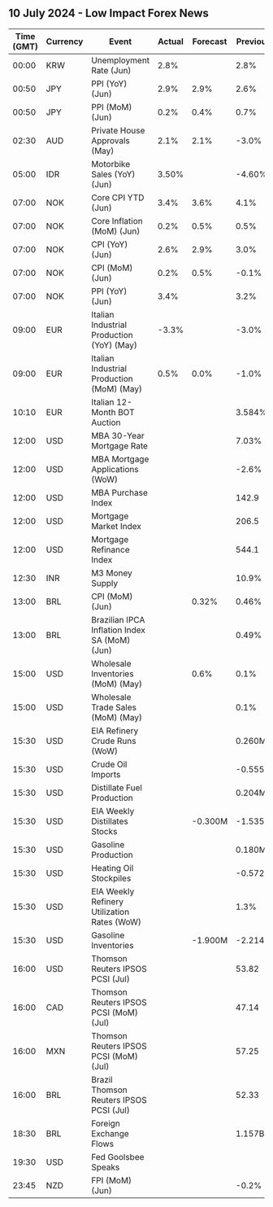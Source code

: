 ## 10 July 2024 - Low Impact Forex News

| Time (GMT) | Currency | Event | Actual | Forecast | Previous |
|------|----------|-------|--------|----------|----------|
| 00:00 | KRW | Unemployment Rate (Jun) | 2.8% |  | 2.8% |
| 00:50 | JPY | PPI (YoY) (Jun) | 2.9% | 2.9% | 2.6% |
| 00:50 | JPY | PPI (MoM) (Jun) | 0.2% | 0.4% | 0.7% |
| 02:30 | AUD | Private House Approvals (May) | 2.1% | 2.1% | -3.0% |
| 05:00 | IDR | Motorbike Sales (YoY) (Jun) | 3.50% |  | -4.60% |
| 07:00 | NOK | Core CPI YTD (Jun) | 3.4% | 3.6% | 4.1% |
| 07:00 | NOK | Core Inflation (MoM) (Jun) | 0.2% | 0.5% | 0.5% |
| 07:00 | NOK | CPI (YoY) (Jun) | 2.6% | 2.9% | 3.0% |
| 07:00 | NOK | CPI (MoM) (Jun) | 0.2% | 0.5% | -0.1% |
| 07:00 | NOK | PPI (YoY) (Jun) | 3.4% |  | 3.2% |
| 09:00 | EUR | Italian Industrial Production (YoY) (May) | -3.3% |  | -3.0% |
| 09:00 | EUR | Italian Industrial Production (MoM) (May) | 0.5% | 0.0% | -1.0% |
| 10:10 | EUR | Italian 12-Month BOT Auction |  |  | 3.584% |
| 12:00 | USD | MBA 30-Year Mortgage Rate |  |  | 7.03% |
| 12:00 | USD | MBA Mortgage Applications (WoW) |  |  | -2.6% |
| 12:00 | USD | MBA Purchase Index |  |  | 142.9 |
| 12:00 | USD | Mortgage Market Index |  |  | 206.5 |
| 12:00 | USD | Mortgage Refinance Index |  |  | 544.1 |
| 12:30 | INR | M3 Money Supply |  |  | 10.9% |
| 13:00 | BRL | CPI (MoM) (Jun) |  | 0.32% | 0.46% |
| 13:00 | BRL | Brazilian IPCA Inflation Index SA (MoM) (Jun) |  |  | 0.49% |
| 15:00 | USD | Wholesale Inventories (MoM) (May) |  | 0.6% | 0.1% |
| 15:00 | USD | Wholesale Trade Sales (MoM) (May) |  |  | 0.1% |
| 15:30 | USD | EIA Refinery Crude Runs (WoW) |  |  | 0.260M |
| 15:30 | USD | Crude Oil Imports |  |  | -0.555M |
| 15:30 | USD | Distillate Fuel Production |  |  | 0.204M |
| 15:30 | USD | EIA Weekly Distillates Stocks |  | -0.300M | -1.535M |
| 15:30 | USD | Gasoline Production |  |  | 0.180M |
| 15:30 | USD | Heating Oil Stockpiles |  |  | -0.572M |
| 15:30 | USD | EIA Weekly Refinery Utilization Rates (WoW) |  |  | 1.3% |
| 15:30 | USD | Gasoline Inventories |  | -1.900M | -2.214M |
| 16:00 | USD | Thomson Reuters IPSOS PCSI (Jul) |  |  | 53.82 |
| 16:00 | CAD | Thomson Reuters IPSOS PCSI (MoM) (Jul) |  |  | 47.14 |
| 16:00 | MXN | Thomson Reuters IPSOS PCSI (MoM) (Jul) |  |  | 57.25 |
| 16:00 | BRL | Brazil Thomson Reuters IPSOS PCSI (Jul) |  |  | 52.33 |
| 18:30 | BRL | Foreign Exchange Flows |  |  | 1.157B |
| 19:30 | USD | Fed Goolsbee Speaks |  |  |  |
| 23:45 | NZD | FPI (MoM) (Jun) |  |  | -0.2% |
